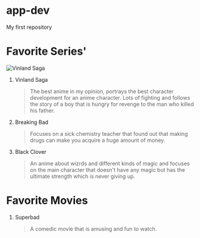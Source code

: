 # app-dev
My first repository

# Favorite Series'

![Vinland Saga]([image.jpg](https://anitrendz.net/news/wp-content/uploads/2019/08/Vinland-Saga-Poster.jpg))

1. Vinland Saga
   > The best anime in my opinion, portrays the best character development for an anime character. Lots of fighting and follows the story of a boy that is hungry for revenge to the man who killed his father.
3. Breaking Bad
   > Focuses on a sick chemistry teacher that found out that making drugs can make you acquire a huge amount of money. 
5. Black Clover
   > An anime about wizrds and different kinds of magic and focuses on the main character that doesn't have any magic but has the ultimate strength which is never giving up.

# Favorite Movies
1. Superbad
   > A comedic movie that is amusing and fun to watch.

